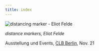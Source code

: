 ```yaml
---
title: index
---
```


![distancing marker - Eliot Felde](/img/keyvis.gif)

*distance markers, Eliot Felde*

Ausstellung und Events, [CLB Berlin](https://www.clb-berlin.de), Nov. 21

